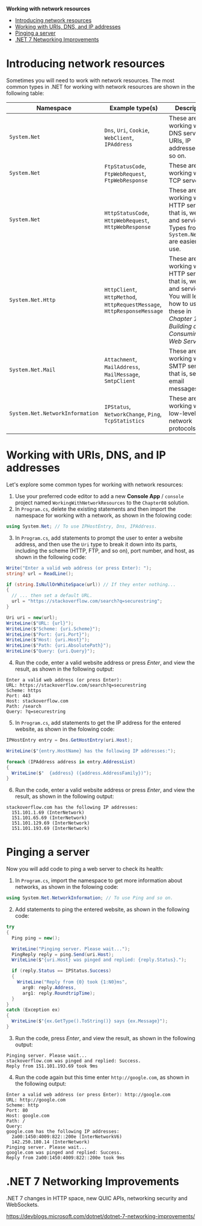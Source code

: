 **Working with network resources**

- [Introducing network resources](#introducing-network-resources)
- [Working with URIs, DNS, and IP addresses](#working-with-uris-dns-and-ip-addresses)
- [Pinging a server](#pinging-a-server)
- [.NET 7 Networking Improvements](#net-7-networking-improvements)


# Introducing network resources

Sometimes you will need to work with network resources. The most common types in .NET for working with network resources are shown in the following table:

Namespace|Example type(s)|Description
---|---|---
`System.Net`|`Dns`, `Uri`, `Cookie`, `WebClient`, `IPAddress`|These are for working with DNS servers, URIs, IP addresses and so on.
`System.Net`|`FtpStatusCode`, `FtpWebRequest`, `FtpWebResponse`|These are for working with TCP servers.
`System.Net`|`HttpStatusCode`, `HttpWebRequest`, `HttpWebResponse`|These are for working with HTTP servers; that is, websites and services. Types from `System.Net.Http` are easier to use.
`System.Net.Http`|`HttpClient`, `HttpMethod`, `HttpRequestMessage`, `HttpResponseMessage`|These are for working with HTTP servers; that is, websites and services. You will learn how to use these in *Chapter 14, Building and Consuming Web Services*.
`System.Net.Mail`|`Attachment`, `MailAddress`, `MailMessage`, `SmtpClient`|These are for working with SMTP servers; that is, sending email messages.
`System.Net.NetworkInformation`|`IPStatus`, `NetworkChange`, `Ping`, `TcpStatistics`|These are for working with low-level network protocols.

# Working with URIs, DNS, and IP addresses

Let's explore some common types for working with network resources:
1.	Use your preferred code editor to add a new **Console App** / `console` project named `WorkingWithNetworkResources` to the `Chapter08` solution.
2.	In `Program.cs`, delete the existing statements and then import the namespace for working with a network, as shown in the folowing code:
```cs
using System.Net; // To use IPHostEntry, Dns, IPAddress.
```

3.	In `Program.cs`, add statements to prompt the user to enter a website address, and then use the `Uri` type to break it down into its parts, including the scheme (HTTP, FTP, and so on), port number, and host, as shown in the following code:
```cs
Write("Enter a valid web address (or press Enter): "); 
string? url = ReadLine();

if (string.IsNullOrWhiteSpace(url)) // If they enter nothing...
{
  // ... then set a default URL.
  url = "https://stackoverflow.com/search?q=securestring";
}

Uri uri = new(url);
WriteLine($"URL: {url}"); 
WriteLine($"Scheme: {uri.Scheme}"); 
WriteLine($"Port: {uri.Port}"); 
WriteLine($"Host: {uri.Host}"); 
WriteLine($"Path: {uri.AbsolutePath}"); 
WriteLine($"Query: {uri.Query}");
```

4.	Run the code, enter a valid website address or press *Enter*, and view the result, as shown in the following output:
```
Enter a valid web address (or press Enter):
URL: https://stackoverflow.com/search?q=securestring 
Scheme: https
Port: 443
Host: stackoverflow.com 
Path: /search
Query: ?q=securestring
```

5.	In `Program.cs`, add statements to get the IP address for the entered website, as shown in the folowing code:
```cs
IPHostEntry entry = Dns.GetHostEntry(uri.Host); 

WriteLine($"{entry.HostName} has the following IP addresses:"); 

foreach (IPAddress address in entry.AddressList)
{
  WriteLine($"  {address} ({address.AddressFamily})");
}
```

6.	Run the code, enter a valid website address or press *Enter*, and view the result, as shown in the following output:
```
stackoverflow.com has the following IP addresses: 
  151.101.1.69 (InterNetwork)
  151.101.65.69 (InterNetwork)
  151.101.129.69 (InterNetwork)
  151.101.193.69 (InterNetwork)
```

# Pinging a server

Now you will add code to ping a web server to check its health:
1.	In `Program.cs`, import the namespace to get more information about networks, as shown in the folowing code:
```cs
using System.Net.NetworkInformation; // To use Ping and so on.
```

2.	Add statements to ping the entered website, as shown in the following code:
```cs
try
{
  Ping ping = new();

  WriteLine("Pinging server. Please wait...");
  PingReply reply = ping.Send(uri.Host);
  WriteLine($"{uri.Host} was pinged and replied: {reply.Status}.");

  if (reply.Status == IPStatus.Success)
  {
    WriteLine("Reply from {0} took {1:N0}ms", 
      arg0: reply.Address,
      arg1: reply.RoundtripTime);
  }
}
catch (Exception ex)
{
  WriteLine($"{ex.GetType().ToString()} says {ex.Message}");
}
```

3.	Run the code, press *Enter*, and view the result, as shown in the following output:
```
Pinging server. Please wait...
stackoverflow.com was pinged and replied: Success.
Reply from 151.101.193.69 took 9ms
```

4.	Run the code again but this time enter `http://google.com`, as shown in the following output:
```
Enter a valid web address (or press Enter): http://google.com
URL: http://google.com
Scheme: http
Port: 80
Host: google.com
Path: /
Query:
google.com has the following IP addresses:
  2a00:1450:4009:822::200e (InterNetworkV6)
  142.250.180.14 (InterNetwork)
Pinging server. Please wait...
google.com was pinged and replied: Success.
Reply from 2a00:1450:4009:822::200e took 9ms
```

# .NET 7 Networking Improvements

.NET 7 changes in HTTP space, new QUIC APIs, networking security and WebSockets.

https://devblogs.microsoft.com/dotnet/dotnet-7-networking-improvements/
